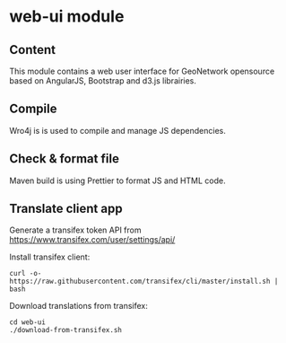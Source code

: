 # web-ui module

## Content

This module contains a web user interface for GeoNetwork opensource based on AngularJS, Bootstrap and d3.js librairies.



## Compile

Wro4j is is used to compile and manage JS dependencies.


## Check & format file

Maven build is using Prettier to format JS and HTML code.

## Translate client app

Generate a transifex token API from https://www.transifex.com/user/settings/api/

Install transifex client:

```shell script
curl -o- https://raw.githubusercontent.com/transifex/cli/master/install.sh | bash
```

Download translations from transifex:

```shell script
cd web-ui
./download-from-transifex.sh
```

